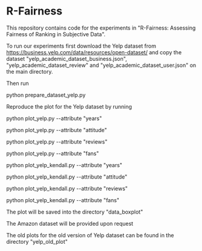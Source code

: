 # R-Fairness
This repository contains code for the experiments in "R-Fairness: Assessing Fairness of Ranking in Subjective Data".

To run our experiments first download the Yelp dataset from https://business.yelp.com/data/resources/open-dataset/ and copy the dataset "yelp_academic_dataset_business.json", "yelp_academic_dataset_review" and "yelp_academic_dataset_user.json" on the main directory.

Then run

python prepare_dataset_yelp.py

Reproduce the plot for the Yelp dataset by running

python plot_yelp.py --attribute "years"

python plot_yelp.py --attribute "attitude"

python plot_yelp.py --attribute "reviews"

python plot_yelp.py --attribute "fans"

python plot_yelp_kendall.py --attribute "years"

python plot_yelp_kendall.py --attribute "attitude"

python plot_yelp_kendall.py --attribute "reviews"

python plot_yelp_kendall.py --attribute "fans"

The plot will be saved into the directory "data_boxplot"

The Amazon dataset will be provided upon request

The old plots for the old version of Yelp dataset can be found in the directory "yelp_old_plot" 



